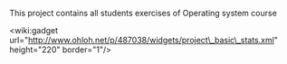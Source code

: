 This project contains all students exercises of Operating system course

&lt;wiki:gadget url="http://www.ohloh.net/p/487038/widgets/project\_basic\_stats.xml" height="220" border="1"/&gt;